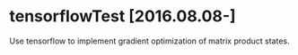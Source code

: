 # tensorflowTest [2016.08.08-]

Use tensorflow to implement gradient optimization of matrix product states.
